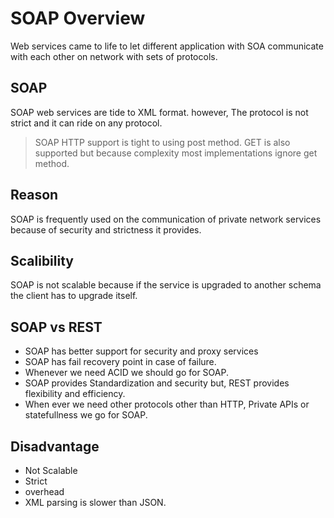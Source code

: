 # SOAP Overview

Web services came to life to let different application with SOA communicate with each other on network with sets of protocols.

## SOAP

SOAP web services are tide to XML format. however, The protocol is not strict and it can ride on any protocol.

> SOAP HTTP support is tight to using post method. GET is also supported but because complexity most implementations ignore get method.

## Reason

SOAP is frequently used on the communication of private network services because of security and strictness it provides.

## Scalibility

SOAP is not scalable because if the service is upgraded to another schema the client has to upgrade itself.

## SOAP vs REST

* SOAP has better support for security and proxy services
* SOAP has fail recovery point in case of failure.
* Whenever we need ACID we should go for SOAP.
* SOAP provides Standardization and security but, REST provides flexibility and efficiency.
* When ever we need other protocols other than HTTP, Private APIs or statefullness we go for SOAP.

## Disadvantage

* Not Scalable
* Strict
* overhead
* XML parsing is slower than JSON.
